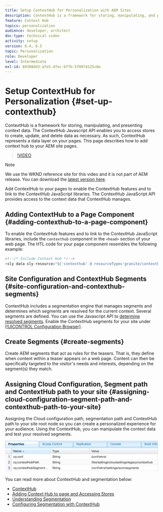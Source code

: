 ```yaml
---
title: Setup ContextHub for Personalization with AEM Sites
description: ContextHub is a framework for storing, manipulating, and presenting context data. The ContextHub Javascript API enables you to access stores to create, update, and delete data as necessary. As such, ContextHub represents a data layer on your pages. This page describes how to add context hub to your AEM site pages.
feature: Context Hub
topics: personalization
audience: developer, architect
doc-type: technical video
activity: setup
version: 6.4, 6.5
topic: Personalization
role: Developer
level: Intermediate
exl-id: 89308dd3-a7e5-4fec-bffb-5f0974125c0a
---
```

# Setup ContextHub for Personalization {#set-up-contexthub}

ContextHub is a framework for storing, manipulating, and presenting context data. The ContextHub Javascript API enables you to access stores to create, update, and delete data as necessary. As such, ContextHub represents a data layer on your pages. This page describes how to add context hub to your AEM site pages.

>[!VIDEO](https://video.tv.adobe.com/v/23765?quality=12&learn=on)

>[!NOTE]
>
>We use the WKND reference site for this video and it is not part of AEM release. You can download the [latest version here](https://github.com/adobe/aem-guides-wknd/releases).

Add ContextHub to your pages to enable the ContextHub features and to link to the ContextHub JavaScript libraries. The ContextHub JavaScript API provides access to the context data that ContextHub manages.

## Adding ContextHub to a Page Component {#adding-contexthub-to-a-page-component}

To enable the ContextHub features and to link to the ContextHub JavaScript libraries, include the `contexthub` component in the `<head>` section of your web page. The HTL code for your page component resembles the following example:

```java
<!--/* Include Context Hub */-->
<sly data-sly-resource="${'contexthub' @ resourceType='granite/contexthub/components/contexthub'}"/>
```

## Site Configuration and ContextHub Segments {#site-configuration-and-contexthub-segments}

ContextHub includes a segmentation engine that manages segments and determines which segments are resolved for the current context. Several segments are defined. You can use the Javascript API to [determine resolved segments](https://helpx.adobe.com/experience-manager/6-5/sites/developing/using/ch-adding.html#DeterminingResolvedContextHubSegments). Enable the ContextHub segments for your site under [[!UICONTROL Configuration Browser]](https://experienceleague.adobe.com/docs/experience-manager-cloud-service/implementing/developing/configurations.html).

## Create Segments {#create-segments}

Create AEM segments that act as rules for the teasers. That is, they define when content within a teaser appears on a web page. Content can then be specifically targeted to the visitor's needs and interests, depending on the segment(s) they match.

## Assigning Cloud Configuration, Segment path and ContextHub path to your site {#assigning-cloud-configuration-segment-path-and-contexthub-path-to-your-site}

Assigning the Cloud configuration path, segmentation path and ContextHub path to your site root node so you can create a personalized experience for your audience. Using the ContextHub, you can manipulate the context data and test your resolved segments.

![CRXDE Lite](assets/crx-de-properties.png)

You can read more about ContextHub and segmentation below:

* [ContextHub](https://helpx.adobe.com/experience-manager/6-5/sites/developing/using/contexthub.html)
* [Adding Context Hub to page and Accessing Stores](https://helpx.adobe.com/experience-manager/6-5/sites/developing/using/ch-adding.html)
* [Understanding Segmentation](https://helpx.adobe.com/experience-manager/6-5/sites/classic-ui-authoring/using/classic-personalization-campaigns-segmentation.html)
* [Configuring Segmentation with ContextHub](https://helpx.adobe.com/experience-manager/6-5/sites/administering/using/segmentation.html)

